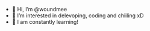 - 👋 Hi, I’m @woundmee
- 👀 I’m interested in delevoping, coding and chiiling xD
- 🌱 I am constantly learning!
